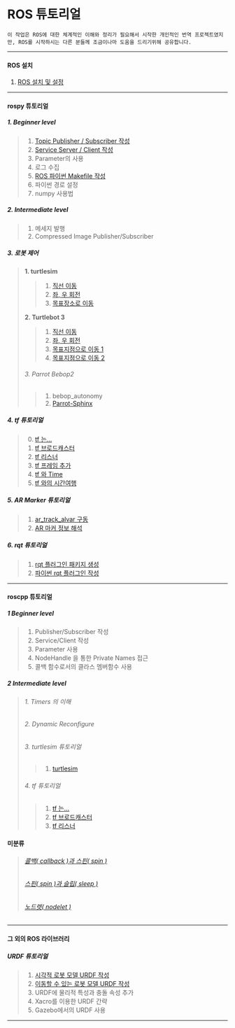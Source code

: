 # ROS 튜토리얼

```
이 작업은 ROS에 대한 체계적인 이해와 정리가 필요해서 시작한 개인적인 번역 프로젝트였지만, ROS를 시작하시는 다른 분들께 조금이나마 도움을 드리기위해 공유합니다. 
```

---

#### ROS 설치


1. [ROS 설치 및 설정](./install_n_config/install_ROS.md)

---
####  rospy 튜토리얼

##### 1. Beginner level
>1. [Topic Publisher / Subscriber 작성](./rospy/rospy_1_WritingPubSub.md)
>2. [Service Server / Client 작성](./rospy/rospy_2_WritingServiceClient.md)
>3. Parameter의 사용
>4. 로그 수집
>5. [ROS 파이썬 Makefile 작성](./rospy/rospy_5_WritingROS_pythonMakefile.md)
>6. 파이썬 경로 설정
>7. numpy 사용법

##### 2. Intermediate level
>1. 메세지 발행
>2. Compressed Image Publisher/Subscriber

##### 3. 로봇 제어
>**1. turtlesim**
>
>   >1. [직선 이동](./rospy/mv_tutle_1_MoveInStraightLine.md)
>   >2. [좌, 우 회전](./rospy/mv_tutle_2_RotateLeftRight.md)
>   >3. [목표장소로 이동](./rospy/mv_tutle_3_Go2Goal.md)
>
>**2. Turtlebot 3**
>
>   >1. [직선 이동](./rospy/tb3_1_MoveInStraightLine.md)
>   >2. [좌, 우 회전](./rospy/tb3_2_RotateLeftRight.md)
>   >3. [목표지점으로 이동 1](./rospy/tb3_3_Go2Goal.md)
>   >4. [목표지점으로 이동 2](./rospy/tb3_4_GoToGoal.md)
>
>###### 3. Parrot Bebop2
>
>   >1. bebop_autonomy 
>   >2. [Parrot-Sphinx](./rospy/bb2_2_parrot_sphinx.md) 

##### 4. tf 튜토리얼
>0. [tf 는...](./rospy/tf_0_Instroduction.md)
>1. [tf 브로드캐스터](./rospy/tf_1_broadcaster.md)
>2. [tf 리스너](./rospy/tf_2_listener.md)
>3. [tf 프레임 추가](./rospy/tf_3_adding_frame.md)
>4. [tf 와 Time](./rospy/tf_4_tf_n_time.md)
>5. [tf 와의 시간여행](./rospy/tf_3_adding_frame.md)

##### 5. AR Marker 튜토리얼
>1. [ar_track_alvar 구동](./rospy/ar_1_ar_track_alvar.md)
>2. [ AR 마커 정보 해석](./rospy/ar_2_analysis_marker.md)

##### 6. rqt 튜토리얼
>1. [rqt 플러그인 패키지 생성](./rospy/rqt_1_create_rqt_plugin_pkg.md)
>2. [파이썬 rqt 플러그인 작성](./rospy/rqt_2_writing_python_plugin.md)

---

#### roscpp 튜토리얼

##### 1 Beginner level
>1. Publisher/Subscriber 작성
>2. Service/Client 작성
>3. Parameter 사용
>4. NodeHandle 을 통한 Private Names 접근
>5. 콜백 함수로서의 클라스 멤버함수 사용

##### 2 Intermediate level
>###### 1. Timers 의 이해
>
>###### 2. Dynamic Reconfigure
>
>###### 3. turtlesim 튜토리얼
>
>>1. [turtlesim](./roscpp/turtlesim.md)
>
>###### 4. tf 튜토리얼
>
>>1. [tf 는... ](./roscpp/tf_1_Instroduction.md)
>>2. [tf 브로드캐스터](./roscpp/tf_2_broadcaster.md)
>>3. [tf 리스너](./roscpp/tf_3_listener.md)

#### 미분류
>
>###### [콜백( callback )과 스핀( spin )](./roscpp/callback_n_spin.md)
>
>###### [스핀( spin )과 슬립( sleep )](./roscpp/spin_n_sleep.md)
>
>###### [노드렛( nodelet )](./roscpp/nodelet.md)

---

#### 그 외의 ROS 라이브러리

##### URDF 튜토리얼

>1. [시각적 로봇 모델 URDF 작성](./urdf/urdf_1_building_visual_robot_model.md)
>2. [이동할 수 있는 로봇 모델 URDF 작성](./urdf/urdf_2_building_movable_robot_model.md)
>3. URDF에 물리적 특성과 충돌 속성 추가
>4. Xacro를 이용한 URDF 간략
>5. Gazebo에서의 URDF 사용

---
